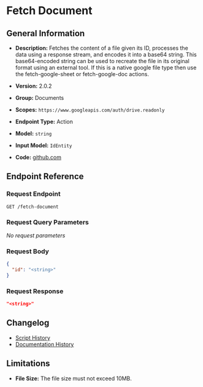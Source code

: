 <!-- BEGIN GENERATED CONTENT -->
# Fetch Document

## General Information

- **Description:** Fetches the content of a file given its ID, processes the data using
a response stream, and encodes it into a base64 string. This base64-encoded
string can be used to recreate the file in its original format using an external tool.
If this is a native google file type then use the fetch-google-sheet or fetch-google-doc
actions.

- **Version:** 2.0.2
- **Group:** Documents
- **Scopes:** `https://www.googleapis.com/auth/drive.readonly`
- **Endpoint Type:** Action
- **Model:** `string`
- **Input Model:** `IdEntity`
- **Code:** [github.com](https://github.com/NangoHQ/integration-templates/tree/main/integrations/google-drive/actions/fetch-document.ts)


## Endpoint Reference

### Request Endpoint

`GET /fetch-document`

### Request Query Parameters

_No request parameters_

### Request Body

```json
{
  "id": "<string>"
}
```

### Request Response

```json
"<string>"
```

## Changelog

- [Script History](https://github.com/NangoHQ/integration-templates/commits/main/integrations/google-drive/actions/fetch-document.ts)
- [Documentation History](https://github.com/NangoHQ/integration-templates/commits/main/integrations/google-drive/actions/fetch-document.md)

<!-- END  GENERATED CONTENT -->
## Limitations

- **File Size:** The file size must not exceed 10MB.
